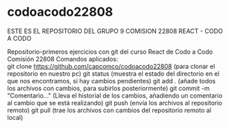 # codoacodo22808
ESTE ES EL REPOSITORIO DEL GRUPO 9
COMISION 22808 REACT - CODO A CODO

Repositorio-primeros ejercicios con git del curso React de Codo a Codo Comisión 22808
Comandos aplicados:<br>
git clone https://github.com/capcomco/codoacodo22808 (para clonar el repositorio en nuestro pc)
git status (muestra el estado del directorio en el que nos encontramos, si hay cambios pendientes)
git add . (añade todos los archivos con cambios, para subirlos posteriormente)
git commit -m "Comentario..." (Lleva el historial de los cambios, añadiendo un comentario al cambio que se está realizando)
git push (envía los archivos al repositorio remoto)
git pull (trae los archivos con cambios del repositorio remoto al local)
